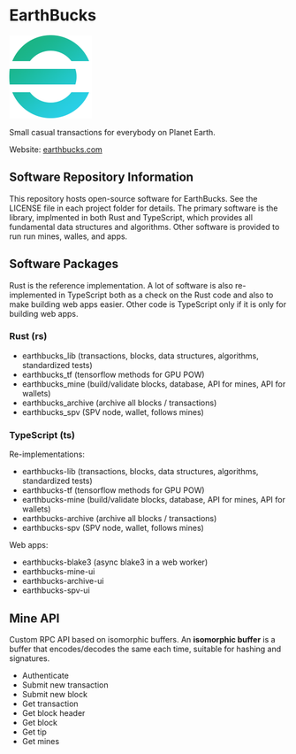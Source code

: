 # EarthBucks

<img src="./earthbucks-e-2-300.png" width="150" height="150" alt="EarthBucks">

Small casual transactions for everybody on Planet Earth.

Website: [earthbucks.com](https://earthbucks.com)

## Software Repository Information

This repository hosts open-source software for EarthBucks. See the LICENSE file
in each project folder for details. The primary software is the library,
implmented in both Rust and TypeScript, which provides all fundamental data
structures and algorithms. Other software is provided to run run mines, walles,
and apps.

## Software Packages

Rust is the reference implementation. A lot of software is also re-implemented
in TypeScript both as a check on the Rust code and also to make building web
apps easier. Other code is TypeScript only if it is only for building web apps.

### Rust (rs)

- earthbucks_lib (transactions, blocks, data structures, algorithms, standardized tests)
- earthbucks_tf (tensorflow methods for GPU POW)
- earthbucks_mine (build/validate blocks, database, API for mines, API for wallets)
- earthbucks_archive (archive all blocks / transactions)
- earthbucks_spv (SPV node, wallet, follows mines)

### TypeScript (ts)

Re-implementations:

- earthbucks-lib (transactions, blocks, data structures, algorithms, standardized tests)
- earthbucks-tf (tensorflow methods for GPU POW)
- earthbucks-mine (build/validate blocks, database, API for mines, API for wallets)
- earthbucks-archive (archive all blocks / transactions)
- earthbucks-spv (SPV node, wallet, follows mines)

Web apps:

- earthbucks-blake3 (async blake3 in a web worker)
- earthbucks-mine-ui
- earthbucks-archive-ui
- earthbucks-spv-ui

## Mine API

Custom RPC API based on isomorphic buffers. An **isomorphic buffer** is a buffer
that encodes/decodes the same each time, suitable for hashing and signatures.

- Authenticate
- Submit new transaction
- Submit new block
- Get transaction
- Get block header
- Get block
- Get tip
- Get mines
